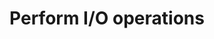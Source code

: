 ---
layout: default
title: Perform I/O operations
has_children: false
parent: Implement Data Access
grand_parent: Exam 70-483
permalink: /c-sharp/implement-data-access/perform-io-operations/
nav_order: 1
---